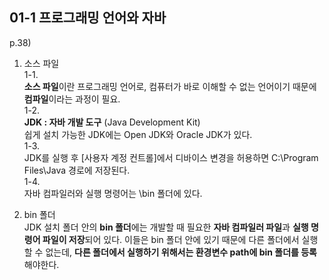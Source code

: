 ## 01-1 프로그래밍 언어와 자바

p.38)

1. 소스 파일  
1-1.  
**소스 파일**이란 프로그래밍 언어로, 컴퓨터가 바로 이해할 수 없는 언어이기 때문에 **컴파일**이라는 과정이 필요.  
1-2.  
**JDK : 자바 개발 도구** (Java Development Kit)  
쉽게 설치 가능한 JDK에는 Open JDK와 Oracle JDK가 있다.  
1-3.  
JDK를 실행 후 [사용자 계정 컨트롤]에서 디바이스 변경을 허용하면 C:\Program Files\Java 경로에 저장된다.  
1-4.  
자바 컴파일러와 실행 명령어는 \bin 폴더에 있다.

2. bin 폴더   
JDK 설치 폴더 안의 **bin 폴더**에는 개발할 때 필요한 **자바 컴파일러 파일**과 **실행 명령어 파일이 저장**되어 있다. 이들은 bin 폴더 안에 있기 때문에 다른 폴더에서 실행할 수 없는데, **다른 폴더에서 실행하기 위해서는 환경변수 path에 bin 폴더를 등록**해야한다.